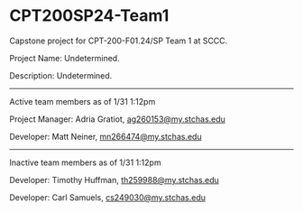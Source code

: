 # CPT200SP24-Team1
Capstone project for CPT-200-F01.24/SP Team 1 at SCCC.

Project Name: Undetermined.

Description: Undetermined.
_____

Active team members as of 1/31 1:12pm

Project Manager: Adria Gratiot, ag260153@my.stchas.edu

Developer: Matt Neiner, mn266474@my.stchas.edu
_____

Inactive team members as of 1/31 1:12pm

Developer: Timothy Huffman, th259988@my.stchas.edu

Developer: Carl Samuels, cs249030@my.stchas.edu
